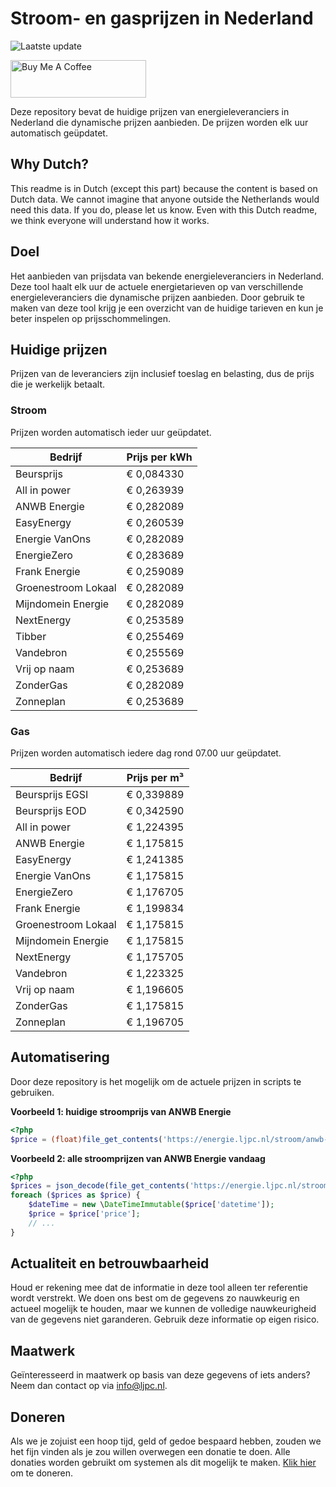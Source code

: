 # Stroom- en gasprijzen in Nederland

![Laatste update](https://img.shields.io/badge/laatste%20update-2024--08--06%2008%3A00%20CET-brightgreen)

<a href="https://www.buymeacoffee.com/Lars-" target="_blank"><img src="https://cdn.buymeacoffee.com/buttons/v2/default-orange.png" alt="Buy Me A Coffee" height="60" style="height: 60px !important;width: 217px !important;" ></a>

Deze repository bevat de huidige prijzen van energieleveranciers in Nederland die dynamische prijzen aanbieden. De prijzen worden elk uur automatisch geüpdatet.

## Why Dutch?

This readme is in Dutch (except this part) because the content is based on Dutch data. We cannot imagine that anyone outside the Netherlands would need this data. If you do, please let us know. Even with this Dutch readme, we think
everyone will understand how it works.

## Doel

Het aanbieden van prijsdata van bekende energieleveranciers in Nederland. Deze tool haalt elk uur de actuele energietarieven op van verschillende energieleveranciers die dynamische prijzen aanbieden. Door gebruik te maken van deze tool
krijg je een overzicht van de huidige tarieven en kun je beter inspelen op prijsschommelingen.

## Huidige prijzen

Prijzen van de leveranciers zijn inclusief toeslag en belasting, dus de prijs die je werkelijk betaalt.

### Stroom

Prijzen worden automatisch ieder uur geüpdatet.

 Bedrijf | Prijs per kWh 
---------|---------------
Beursprijs | € 0,084330
All in power | € 0,263939
ANWB Energie | € 0,282089
EasyEnergy | € 0,260539
Energie VanOns | € 0,282089
EnergieZero | € 0,283689
Frank Energie | € 0,259089
Groenestroom Lokaal | € 0,282089
Mijndomein Energie | € 0,282089
NextEnergy | € 0,253589
Tibber | € 0,255469
Vandebron | € 0,255569
Vrij op naam | € 0,253689
ZonderGas | € 0,282089
Zonneplan | € 0,253689


### Gas

Prijzen worden automatisch iedere dag rond 07.00 uur geüpdatet.

 Bedrijf | Prijs per m³ 
---------|--------------
Beursprijs EGSI | € 0,339889
Beursprijs EOD | € 0,342590
All in power | € 1,224395
ANWB Energie | € 1,175815
EasyEnergy | € 1,241385
Energie VanOns | € 1,175815
EnergieZero | € 1,176705
Frank Energie | € 1,199834
Groenestroom Lokaal | € 1,175815
Mijndomein Energie | € 1,175815
NextEnergy | € 1,175705
Vandebron | € 1,223325
Vrij op naam | € 1,196605
ZonderGas | € 1,175815
Zonneplan | € 1,196705


## Automatisering

Door deze repository is het mogelijk om de actuele prijzen in scripts te gebruiken.

**Voorbeeld 1: huidige stroomprijs van ANWB Energie**

```php
<?php
$price = (float)file_get_contents('https://energie.ljpc.nl/stroom/anwb-energie-nu.txt');

```

**Voorbeeld 2: alle stroomprijzen van ANWB Energie vandaag**

```php
<?php
$prices = json_decode(file_get_contents('https://energie.ljpc.nl/stroom/all-in-power-vandaag.json'),true);
foreach ($prices as $price) {
    $dateTime = new \DateTimeImmutable($price['datetime']);
    $price = $price['price'];
    // ...
}
```

## Actualiteit en betrouwbaarheid

Houd er rekening mee dat de informatie in deze tool alleen ter referentie wordt verstrekt. We doen ons best om de gegevens zo nauwkeurig en actueel mogelijk te houden, maar we kunnen de volledige nauwkeurigheid van de gegevens niet
garanderen. Gebruik deze informatie op eigen risico.

## Maatwerk

Geïnteresseerd in maatwerk op basis van deze gegevens of iets anders? Neem dan contact op
via [info@ljpc.nl](mailto:info@ljpc.nl?subject=Energie%20prijzen).

## Doneren

Als we je zojuist een hoop tijd, geld of gedoe bespaard hebben, zouden we het fijn vinden als je zou willen overwegen een
donatie te doen. Alle donaties worden gebruikt om systemen als dit mogelijk te
maken. [Klik hier](https://www.buymeacoffee.com/Lars-) om te doneren.
